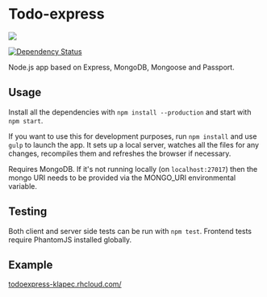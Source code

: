 # Todo-express
![](https://codeship.com/projects/22409750-2266-0133-e963-02fe1facef38/status?branch=master)

[![Dependency Status](https://david-dm.org/klapec/todo-express.svg)](https://david-dm.org/klapec/todo-express)

Node.js app based on Express, MongoDB, Mongoose and Passport.

## Usage

Install all the dependencies with `npm install --production` and start with `npm start`.

If you want to use this for development purposes, run `npm install` and use `gulp` to launch the app. It sets up a local server, watches all the files for any changes, recompiles them and refreshes the browser if necessary.

Requires MongoDB. If it's not running locally (on `localhost:27017`) then the mongo URI needs to be provided via the MONGO_URI environmental variable.

## Testing

Both client and server side tests can be run with `npm test`.
Frontend tests require PhantomJS installed globally.

## Example

[todoexpress-klapec.rhcloud.com/](http://todoexpress-klapec.rhcloud.com/)
